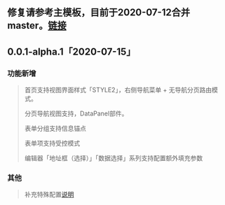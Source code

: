 ## 修复请参考主模板，目前于2020-07-12合并master。[链接](http://demo.ibizlab.cn/ibizr7pfstdtempl/ibizvuer7plus/blob/master/CHANGELOG.md)

## 0.0.1-alpha.1「2020-07-15」

### 功能新增

> 首页支持视图界面样式「STYLE2」，右侧导航菜单 + 无导航分页路由模式。
>
> 分页导航视图支持，DataPanel部件。
>
> 表单分组支持信息锚点
> 
> 表单项支持受控模式
>
> 编辑器「地址框（选择）」「数据选择」系列支持配置额外填充参数

### 其他

> 补充特殊配置[说明](https://www.yuque.com/docs/share/6c649a5e-3548-4c28-a523-8ab18821be47)